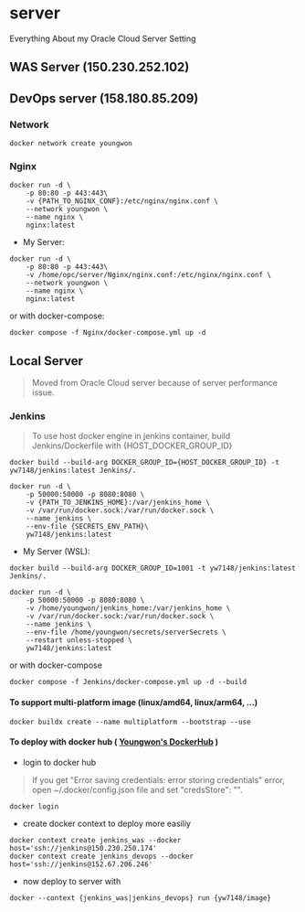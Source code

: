 # server
Everything About my Oracle Cloud Server Setting

## WAS Server (150.230.252.102)


## DevOps server (158.180.85.209)
### Network
```
docker network create youngwon
```

### Nginx
```
docker run -d \
    -p 80:80 -p 443:443\
    -v {PATH_TO_NGINX_CONF}:/etc/nginx/nginx.conf \
    --network youngwon \
    --name nginx \
    nginx:latest
```
 - My Server:
```
docker run -d \
    -p 80:80 -p 443:443\
    -v /home/opc/server/Nginx/nginx.conf:/etc/nginx/nginx.conf \
    --network youngwon \
    --name nginx \
    nginx:latest
```
or with docker-compose:
```
docker compose -f Nginx/docker-compose.yml up -d
```
## Local Server
 > Moved from Oracle Cloud server because of server performance issue.

### Jenkins
 > To use host docker engine in jenkins container, build Jenkins/Dockerfile with {HOST_DOCKER_GROUP_ID}
```
docker build --build-arg DOCKER_GROUP_ID={HOST_DOCKER_GROUP_ID} -t yw7148/jenkins:latest Jenkins/.
```
```
docker run -d \
    -p 50000:50000 -p 8080:8080 \
    -v {PATH_TO_JENKINS_HOME}:/var/jenkins_home \
    -v /var/run/docker.sock:/var/run/docker.sock \
    --name jenkins \
    --env-file {SECRETS_ENV_PATH}\
    yw7148/jenkins:latest
```
- My Server (WSL):
```
docker build --build-arg DOCKER_GROUP_ID=1001 -t yw7148/jenkins:latest Jenkins/.
```
```
docker run -d \
    -p 50000:50000 -p 8080:8080 \
    -v /home/youngwon/jenkins_home:/var/jenkins_home \
    -v /var/run/docker.sock:/var/run/docker.sock \
    --name jenkins \
    --env-file /home/youngwon/secrets/serverSecrets \
    --restart unless-stopped \
    yw7148/jenkins:latest
```
or with docker-compose
```
docker compose -f Jenkins/docker-compose.yml up -d --build
```
#### To support multi-platform image (linux/amd64, linux/arm64, ...)
```
docker buildx create --name multiplatform --bootstrap --use
```
#### To deploy with docker hub ( [Youngwon's DockerHub](https://hub.docker.com/repositories/yw7148) )
 - login to docker hub
> If you get "Error saving credentials: error storing credentials" error, open ~/.docker/config.json file and set "credsStore": "".
```
docker login
```
 - create docker context to deploy more easiliy
```
docker context create jenkins_was --docker host='ssh://jenkins@150.230.250.174'
docker context create jenkins_devops --docker host='ssh://jenkins@152.67.206.246'
```
 - now deploy to server with
```
docker --context {jenkins_was|jenkins_devops} run {yw7148/image}
```